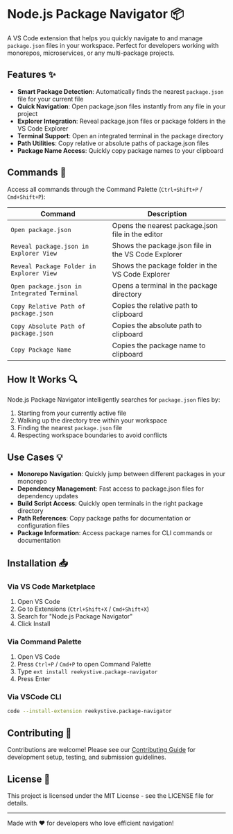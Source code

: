 # Node.js Package Navigator 📦

A VS Code extension that helps you quickly navigate to and manage `package.json` files in your workspace. Perfect for developers working with monorepos, microservices, or any multi-package projects.

## Features ✨

- **Smart Package Detection**: Automatically finds the nearest `package.json` file for your current file
- **Quick Navigation**: Open package.json files instantly from any file in your project
- **Explorer Integration**: Reveal package.json files or package folders in the VS Code Explorer
- **Terminal Support**: Open an integrated terminal in the package directory
- **Path Utilities**: Copy relative or absolute paths of package.json files
- **Package Name Access**: Quickly copy package names to your clipboard

## Commands 🚀

Access all commands through the Command Palette (`Ctrl+Shift+P` / `Cmd+Shift+P`):

| Command                                    | Description                                         |
| ------------------------------------------ | --------------------------------------------------- |
| `Open package.json`                        | Opens the nearest package.json file in the editor   |
| `Reveal package.json in Explorer View`     | Shows the package.json file in the VS Code Explorer |
| `Reveal Package Folder in Explorer View`   | Shows the package folder in the VS Code Explorer    |
| `Open package.json in Integrated Terminal` | Opens a terminal in the package directory           |
| `Copy Relative Path of package.json`       | Copies the relative path to clipboard               |
| `Copy Absolute Path of package.json`       | Copies the absolute path to clipboard               |
| `Copy Package Name`                        | Copies the package name to clipboard                |

## How It Works 🔍

Node.js Package Navigator intelligently searches for `package.json` files by:

1. Starting from your currently active file
2. Walking up the directory tree within your workspace
3. Finding the nearest `package.json` file
4. Respecting workspace boundaries to avoid conflicts

## Use Cases 💡

- **Monorepo Navigation**: Quickly jump between different packages in your monorepo
- **Dependency Management**: Fast access to package.json files for dependency updates
- **Build Script Access**: Quickly open terminals in the right package directory
- **Path References**: Copy package paths for documentation or configuration files
- **Package Information**: Access package names for CLI commands or documentation

## Installation 📥

### Via VS Code Marketplace

1. Open VS Code
2. Go to Extensions (`Ctrl+Shift+X` / `Cmd+Shift+X`)
3. Search for "Node.js Package Navigator"
4. Click Install

### Via Command Palette

1. Open VS Code
2. Press `Ctrl+P` / `Cmd+P` to open Command Palette
3. Type `ext install reekystive.package-navigator`
4. Press Enter

### Via VSCode CLI

```bash
code --install-extension reekystive.package-navigator
```

## Contributing 🤝

Contributions are welcome! Please see our [Contributing Guide](CONTRIBUTING.md) for development setup, testing, and submission guidelines.

## License 📄

This project is licensed under the MIT License - see the LICENSE file for details.

---

Made with ❤️ for developers who love efficient navigation!
